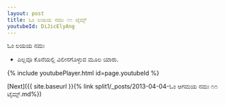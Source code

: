 ```yaml
---
layout: post
title: ಓಂ ಲಯಯ ನಮಃ ೧೧ ಟೈಮ್ಸ್
youtubeId: DiJicElyAng
---
```

 
 
 ಓಂ ಲಯಯ ನಮಃ  
 
 - ಎಲ್ಲವೂ ಕೊನೆಯಲ್ಲಿ ವಿಲೀನಗೊಳ್ಳುವ ಮೂಲ ಯಾರು. 
 
  
 
  
 
 
 
 
 
 


{% include youtubePlayer.html id=page.youtubeId %}
 
[Next]({{ site.baseurl }}{% link  split1/_posts/2013-04-04-ಓಂ ಆಗಮಯ ನಮಃ ೧೧ ಟೈಮ್ಸ್.md%})
 
